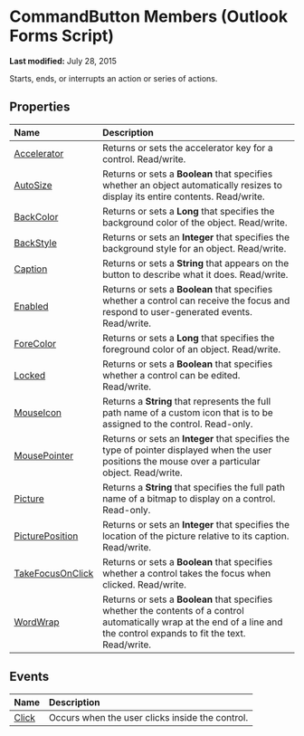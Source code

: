 
# CommandButton Members (Outlook Forms Script)

 **Last modified:** July 28, 2015

Starts, ends, or interrupts an action or series of actions.

## Properties



|**Name**|**Description**|
|:-----|:-----|
| [Accelerator](896f426a-6bc7-c6cc-96a0-eb0106b027f1.md)|Returns or sets the accelerator key for a control. Read/write.|
| [AutoSize](85bc6640-679a-955a-1bc0-9bab0691fae8.md)|Returns or sets a  **Boolean** that specifies whether an object automatically resizes to display its entire contents. Read/write.|
| [BackColor](099345c2-7b84-9c27-9d21-45d489b5a6e7.md)|Returns or sets a  **Long** that specifies the background color of the object. Read/write.|
| [BackStyle](a66c00e1-4407-92c5-cccf-12bd958b589d.md)|Returns or sets an  **Integer** that specifies the background style for an object. Read/write.|
| [Caption](80dfbd73-6315-cb39-ad64-e87cf9083277.md)|Returns or sets a  **String** that appears on the button to describe what it does. Read/write.|
| [Enabled](51520f48-79c6-2bfe-7c21-ba41baf46f22.md)|Returns or sets a  **Boolean** that specifies whether a control can receive the focus and respond to user-generated events. Read/write.|
| [ForeColor](229e3c11-905c-37ff-1d36-a0f85eb0c691.md)|Returns or sets a  **Long** that specifies the foreground color of an object. Read/write.|
| [Locked](6aefa476-162c-0191-cc29-ff65b446e400.md)|Returns or sets a  **Boolean** that specifies whether a control can be edited. Read/write.|
| [MouseIcon](6364a63d-64e7-a9bf-91e2-1c08531beee0.md)|Returns a  **String** that represents the full path name of a custom icon that is to be assigned to the control. Read-only.|
| [MousePointer](b17ab36f-62f7-7305-cda7-79b195649fd4.md)|Returns or sets an  **Integer** that specifies the type of pointer displayed when the user positions the mouse over a particular object. Read/write.|
| [Picture](b92228be-dda7-fdde-2d0c-8e59f544d8db.md)|Returns a  **String** that specifies the full path name of a bitmap to display on a control. Read-only.|
| [PicturePosition](516b3641-5def-8b3e-bad3-3cde9b0a738f.md)|Returns or sets an  **Integer** that specifies the location of the picture relative to its caption. Read/write.|
| [TakeFocusOnClick](b8842b50-4be8-c366-8978-8a6c97907e33.md)|Returns or sets a  **Boolean** that specifies whether a control takes the focus when clicked. Read/write.|
| [WordWrap](ef5fbff2-6a1a-8805-fafb-789ac753e930.md)|Returns or sets a  **Boolean** that specifies whether the contents of a control automatically wrap at the end of a line and the control expands to fit the text. Read/write.|



## Events



|**Name**|**Description**|
|:-----|:-----|
| [Click](747d6f8f-c4da-f670-d476-21729387c4bc.md)|Occurs when the user clicks inside the control.|


